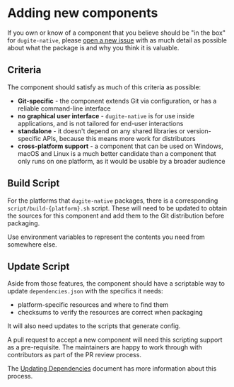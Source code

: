 # Adding new components

If you own or know of a component that you believe should be "in the box" for
`dugite-native`, please [open a new issue](https://github.com/desktop/dugite-native/issues/new)
with as much detail as possible about what the package is and why you think it
is valuable.

## Criteria

The component should satisfy as much of this criteria as possible:

 - **Git-specific** - the component extends Git via configuration, or has a
   reliable command-line interface
 - **no graphical user interface** - `dugite-native` is for use inside
   applications, and is not tailored for end-user interactions
 - **standalone** - it doesn't depend on any shared libraries or
   version-specific APIs, because this means more work for distributors
 - **cross-platform support** - a component that can be used on Windows, macOS
   and Linux is a much better candidate than a component that only runs on one
   platform, as it would be usable by a broader audience

## Build Script

For the platforms that `dugite-native` packages, there is a corresponding
`script/build-{platform}.sh` script. These will need to be updated to obtain
the sources for this component and add them to the Git distribution before
packaging.

Use environment variables to represent the contents you need from somewhere
else.

## Update Script

Aside from those features, the component should have a scriptable way to update
`dependencies.json` with the specifics it needs:

 - platform-specific resources and where to find them
 - checksums to verify the resources are correct when packaging

It will also need updates to the scripts that generate config.

A pull request to accept a new component will need this scripting support as a
pre-requisite. The maintainers are happy to work through with contributors as
part of the PR review process.

The [Updating Dependencies](https://github.com/desktop/dugite-native/blob/master/docs/updating-dependencies.md)
document has more information about this process.
